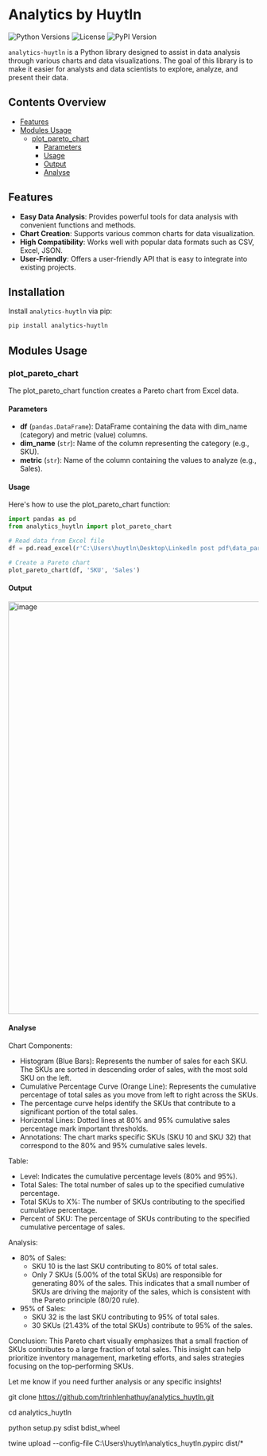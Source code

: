# Analytics by Huytln

![Python Versions](https://img.shields.io/pypi/pyversions/analytics-huytln)
![License](https://img.shields.io/pypi/l/analytics-huytln)
![PyPI Version](https://img.shields.io/pypi/v/analytics-huytln)

`analytics-huytln` is a Python library designed to assist in data analysis through various charts and data visualizations. The goal of this library is to make it easier for analysts and data scientists to explore, analyze, and present their data.

## Contents Overview

- [Features](#features)
- [Modules Usage](#modules-usage)
  - [plot_pareto_chart](#plot_pareto_chart)
    - [Parameters](#parameters)
    - [Usage](#usage)
    - [Output](#output)
    - [Analyse](#analyse)
    
## Features

- **Easy Data Analysis**: Provides powerful tools for data analysis with convenient functions and methods.
- **Chart Creation**: Supports various common charts for data visualization.
- **High Compatibility**: Works well with popular data formats such as CSV, Excel, JSON.
- **User-Friendly**: Offers a user-friendly API that is easy to integrate into existing projects.

## Installation

Install `analytics-huytln` via pip: 
```bash
pip install analytics-huytln
```

## Modules Usage

### plot_pareto_chart

The plot_pareto_chart function creates a Pareto chart from Excel data.

#### Parameters

- **df** (`pandas.DataFrame`): DataFrame containing the data with dim_name (category) and metric (value) columns.
- **dim_name** (`str`): Name of the column representing the category (e.g., SKU).
- **metric** (`str`): Name of the column containing the values to analyze (e.g., Sales).

#### Usage

Here's how to use the plot_pareto_chart function:

```python
import pandas as pd
from analytics_huytln import plot_pareto_chart

# Read data from Excel file
df = pd.read_excel(r'C:\Users\huytln\Desktop\Linkedln post pdf\data_pareto.xlsx')

# Create a Pareto chart
plot_pareto_chart(df, 'SKU', 'Sales')
```
#### Output
<img width="830" alt="image" src="https://github.com/user-attachments/assets/f2147e62-dc28-486c-8176-b5d763811c47">

#### Analyse
Chart Components:
- Histogram (Blue Bars): Represents the number of sales for each SKU.
The SKUs are sorted in descending order of sales, with the most sold SKU on the left.
- Cumulative Percentage Curve (Orange Line): Represents the cumulative percentage of total sales as you move from left to right across the SKUs.
- The percentage curve helps identify the SKUs that contribute to a significant portion of the total sales.
- Horizontal Lines: Dotted lines at 80% and 95% cumulative sales percentage mark important thresholds.
- Annotations: The chart marks specific SKUs (SKU 10 and SKU 32) that correspond to the 80% and 95% cumulative sales levels.

Table:
- Level: Indicates the cumulative percentage levels (80% and 95%).
- Total Sales: The total number of sales up to the specified cumulative percentage.
- Total SKUs to X%: The number of SKUs contributing to the specified cumulative percentage.
- Percent of SKU: The percentage of SKUs contributing to the specified cumulative percentage of sales.

Analysis:
- 80% of Sales:
    + SKU 10 is the last SKU contributing to 80% of total sales.
    + Only 7 SKUs (5.00% of the total SKUs) are responsible for generating 80% of the sales. This indicates that a small number of SKUs are driving the majority of the sales, which is consistent with the Pareto principle (80/20 rule).
- 95% of Sales:
    + SKU 32 is the last SKU contributing to 95% of total sales.
  + 30 SKUs (21.43% of the total SKUs) contribute to 95% of the sales.
 
Conclusion:
This Pareto chart visually emphasizes that a small fraction of SKUs contributes to a large fraction of total sales. This insight can help prioritize inventory management, marketing efforts, and sales strategies focusing on the top-performing SKUs.

Let me know if you need further analysis or any specific insights!





















git clone https://github.com/trinhlenhathuy/analytics_huytln.git 

cd analytics_huytln

python setup.py sdist bdist_wheel 

twine upload --config-file C:\Users\huytln\analytics_huytln\.pypirc dist/*
